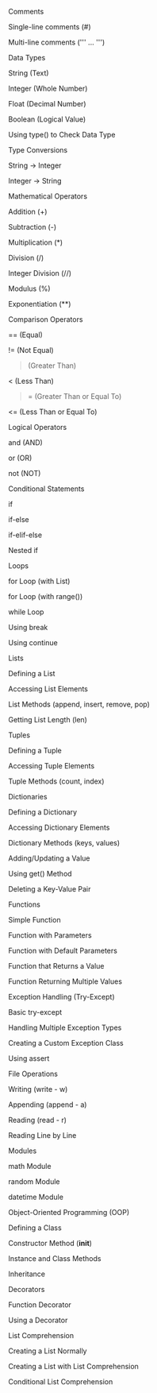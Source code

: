 Comments

Single-line comments (#)

Multi-line comments (''' ... ''')

Data Types

String (Text)

Integer (Whole Number)

Float (Decimal Number)

Boolean (Logical Value)

Using type() to Check Data Type

Type Conversions

String → Integer

Integer → String

Mathematical Operators

Addition (+)

Subtraction (-)

Multiplication (*)

Division (/)

Integer Division (//)

Modulus (%)

Exponentiation (**)

Comparison Operators

== (Equal)

!= (Not Equal)

> (Greater Than)

< (Less Than)

>= (Greater Than or Equal To)

<= (Less Than or Equal To)

Logical Operators

and (AND)

or (OR)

not (NOT)

Conditional Statements

if

if-else

if-elif-else

Nested if

Loops

for Loop (with List)

for Loop (with range())

while Loop

Using break

Using continue

Lists

Defining a List

Accessing List Elements

List Methods (append, insert, remove, pop)

Getting List Length (len)

Tuples

Defining a Tuple

Accessing Tuple Elements

Tuple Methods (count, index)

Dictionaries

Defining a Dictionary

Accessing Dictionary Elements

Dictionary Methods (keys, values)

Adding/Updating a Value

Using get() Method

Deleting a Key-Value Pair

Functions

Simple Function

Function with Parameters

Function with Default Parameters

Function that Returns a Value

Function Returning Multiple Values

Exception Handling (Try-Except)

Basic try-except

Handling Multiple Exception Types

Creating a Custom Exception Class

Using assert

File Operations

Writing (write - w)

Appending (append - a)

Reading (read - r)

Reading Line by Line

Modules

math Module

random Module

datetime Module

Object-Oriented Programming (OOP)

Defining a Class

Constructor Method (__init__)

Instance and Class Methods

Inheritance

Decorators

Function Decorator

Using a Decorator

List Comprehension

Creating a List Normally

Creating a List with List Comprehension

Conditional List Comprehension
